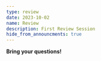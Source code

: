 ```yaml
---
type: review
date: 2023-10-02
name: Review
description: First Review Session
hide_from_announcments: true
---
```

**Bring your questions!**

